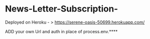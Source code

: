 # News-Letter-Subscription-

Deployed on Heroku - > https://serene-oasis-50699.herokuapp.com/


ADD your own Url and auth in place of process.env.****
